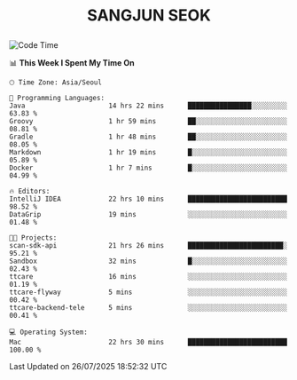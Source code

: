 <h1>
 <p align="center">
   SANGJUN SEOK
 </p>
</h1>

<!--START_SECTION:waka-->
![Code Time](http://img.shields.io/badge/Code%20Time-4%2C539%20hrs%2033%20mins-blue)

📊 **This Week I Spent My Time On** 

```text
🕑︎ Time Zone: Asia/Seoul

💬 Programming Languages: 
Java                     14 hrs 22 mins      ████████████████░░░░░░░░░   63.83 % 
Groovy                   1 hr 59 mins        ██░░░░░░░░░░░░░░░░░░░░░░░   08.81 % 
Gradle                   1 hr 48 mins        ██░░░░░░░░░░░░░░░░░░░░░░░   08.05 % 
Markdown                 1 hr 19 mins        █░░░░░░░░░░░░░░░░░░░░░░░░   05.89 % 
Docker                   1 hr 7 mins         █░░░░░░░░░░░░░░░░░░░░░░░░   04.99 % 

🔥 Editors: 
IntelliJ IDEA            22 hrs 10 mins      █████████████████████████   98.52 % 
DataGrip                 19 mins             ░░░░░░░░░░░░░░░░░░░░░░░░░   01.48 % 

🐱‍💻 Projects: 
scan-sdk-api             21 hrs 26 mins      ████████████████████████░   95.21 % 
Sandbox                  32 mins             █░░░░░░░░░░░░░░░░░░░░░░░░   02.43 % 
ttcare                   16 mins             ░░░░░░░░░░░░░░░░░░░░░░░░░   01.19 % 
ttcare-flyway            5 mins              ░░░░░░░░░░░░░░░░░░░░░░░░░   00.42 % 
ttcare-backend-tele      5 mins              ░░░░░░░░░░░░░░░░░░░░░░░░░   00.41 % 

💻 Operating System: 
Mac                      22 hrs 30 mins      █████████████████████████   100.00 % 
```


 Last Updated on 26/07/2025 18:52:32 UTC
<!--END_SECTION:waka-->
